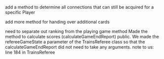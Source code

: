 add a method to determine all connections that can still be acquired for a specific Player



add more method for handing over additional cards

need to separate out ranking from the playing game method 
Made the method to calculate scores (calculateGameEndReport) public. We made the refereeGameState a 
parameter of the TrainsReferee class so that the calculateGameEndReport did not need to take any arguments.
note to us: line 184 in TrainsReferee